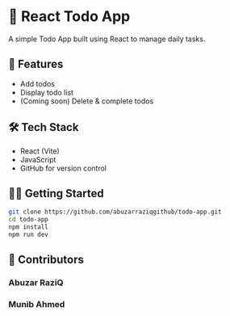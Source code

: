 # 📝 React Todo App

A simple Todo App built using React to manage daily tasks.

## 🚀 Features
- Add todos
- Display todo list
- (Coming soon) Delete & complete todos

## 🛠️ Tech Stack
- React (Vite)
- JavaScript
- GitHub for version control

## 🧑‍💻 Getting Started
```bash
git clone https://github.com/abuzarraziqgithub/todo-app.git
cd todo-app
npm install
npm run dev
```
## 🤝 Contributors
 ### Abuzar RaziQ
 ### Munib Ahmed

